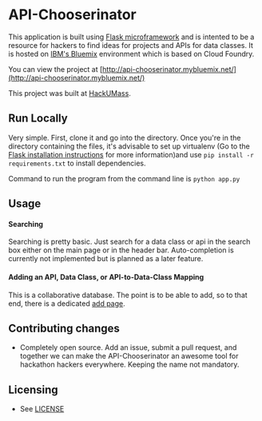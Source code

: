 # API-Chooserinator

This application is built using [Flask microframework](http://flask.pocoo.org/) and is intented to be a resource for hackers to find ideas for projects and APIs for data classes. It is hosted on [IBM's Bluemix](https://bluemix.net/) environment which is based on Cloud Foundry.

You can view the project at [http://api-chooserinator.mybluemix.net/](http://api-chooserinator.mybluemix.net/)

This project was built at [HackUMass](http://hackumass.com).
## Run Locally

Very simple. First, clone it and go into the directory. Once you're in the directory containing the files, it's advisable to set up virtualenv (Go to the [Flask installation instructions](http://flask.pocoo.org/docs/0.10/installation/#installation) for more information)and use ```pip install -r requirements.txt``` to install dependencies.

Command to run the program from the command line is ```python app.py```

## Usage

#### Searching

Searching is pretty basic. Just search for a data class or api in the search box either on the main page or in the header bar. Auto-completion is currently not implemented but is planned as a later feature.

#### Adding an API, Data Class, or API-to-Data-Class Mapping

This is a collaborative database. The point is to be able to add, so to that end, there is a dedicated [add page](http://api-chooserinator.mybluemix.net/add/).

## Contributing changes

* Completely open source. Add an issue, submit a pull request, and together we can make the API-Chooserinator an awesome tool for hackathon hackers everywhere. Keeping the name not mandatory.

## Licensing

* See [LICENSE](LICENSE.md)
